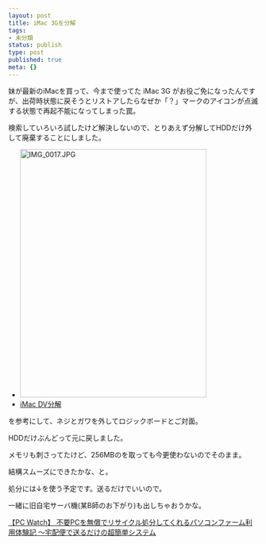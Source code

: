 ```yaml
---
layout: post
title: iMac 3Gを分解
tags:
- 未分類
status: publish
type: post
published: true
meta: {}
---
```

妹が最新のiMacを買って、今まで使ってた iMac 3G がお役ご免になったんですが、出荷時状態に戻そうとリストアしたらなぜか「？」マークのアイコンが点滅する状態で再起不能になってしまった罠。

検索していろいろ試したけど解決しないので、とりあえず分解してHDDだけ外して廃棄することにしました。

- <a href="http://www.flickr.com/photos/masawo/3454289281/" title="IMG_0017.JPG by masawo77, on Flickr"><img src="http://farm4.static.flickr.com/3325/3454289281_02379acfa3.jpg" width="375" height="500" alt="IMG_0017.JPG" /></a>
- <a href="http://www.geocities.jp/tyuutaturikuson/index.html">iMac DV分解</a>

を参考にして、ネジとガワを外してロジックボードとご対面。

HDDだけぶんどって元に戻しました。

メモリも刺さってたけど、256MBのを取っても今更使わないのでそのまま。

結構スムーズにできたかな、と。

処分には↓を使う予定です。送るだけでいいので。

一緒に旧自宅サーバ機(某B師のお下がり)も出しちゃおうかな。

<a href="http://pc.watch.impress.co.jp/docs/topic/feature/20090414_125316.html">【PC Watch】 不要PCを無償でリサイクル処分してくれるパソコンファーム利用体験記 〜宅配便で送るだけの超簡単システム</a>

